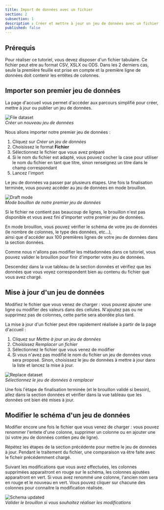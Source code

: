 ```yaml
---
title: Import de données avec un fichier
section: 2
subsection: 1
description : Créer et mettre à jour un jeu de données avec un fichier
published: false
---
```


## Prérequis

Pour réaliser ce tutoriel, vous devez disposer d'un fichier tabulaire. Ce fichier peut etre au format CSV, XSLX ou ODS. Dans les 2 derniers cas, seule la première feuille est prise en compte et la première ligne de données doit contenir les entêtes de colonnes.

## Importer son premier jeu de données

La page d'accueil vous permet d'accéder aux parcours simplifié pour créer, mettre à jour ou publier un jeu de données.

![File dataset](./images/lessons/contrib-01-file-datasets-01.jpg)  
*Créer un nouveau jeu de données*

Nous allons importer notre premier jeu de données :

1. Cliquez sur *Créer un jeu de données*  
2. Choisissez le format **Fichier**  
3. Sélectionnez le fichier que vous avez préparé
4. Si le nom du fichier est adapté, vous pouvez cocher la case pour utiliser le nom du fichier en tant que titre, sinon renseignez un titre dans le champ correspondant
5. Lancez l'import

Le jeu de données va passer par plusieurs étapes. Une fois la finalisation terminée, vous pouvez accéder au jeu de données en mode brouillon.

![Draft mode](./images/lessons/contrib-01-file-datasets-02.jpg)  
*Mode bouillon de notre premier jeu de données*

Si le fichier ne contient pas beaucoup de lignes, le brouillon n'est pas disponible et vous avez fini d'importer votre premier jeu de données.

En mode brouillon, vous pouvez vérifier le schéma de votre jeu de données (le nombre de colonnes, le type des données, etc...),  
ainsi que d'accéder aux 100 premières lignes de votre jeu de données dans la section données.

Comme nous n'allons pas modifier les métadonnées dans ce tutoriel, vous pouvez valider le brouillon pour finir d'importer votre jeu de données.

Descendez dans la vue tableau  de la section données et vérifiez que les données que vous voyez correspondent bien au contenu du fichier que vous avez chargé.


## Mise à jour d'un jeu de données

Modifiez le fichier que vous venez de charger : vous pouvez ajouter une ligne ou modifier des valeurs dans des cellules. N'ajoutez pas ou ne supprimez pas de colonnes, cette partie sera abordée plus tard.

La mise à jour d'un fichier peut être rapidement réalisée à partir de la page d'accueil :

1. Cliquez sur *Mettre à jour un jeu de données*  
2. Choisissez *Remplacer un fichier*  
3. Sélectionnez le fichier que vous venez de modifier
4. Si vous n'avez pas modifié le nom du fichier un jeu de données vous sera proposé. Sinon, choisissez le jeu de données à mettre à jour dans la liste et lancez la mise à jour.

![Replace dataset](./images/lessons/contrib-01-file-datasets-03.jpg)  
*Sélectionnez le jeu de données à remplacer*

Une fois l'étape de finalisation terminée (et le brouillon validé si besoin), allez dans la section données et vérifier dans la vue tableau que les données ont bien été mises à jour.

## Modifier le schéma d'un jeu de données

Modifier encore une fois le fichier que vous venez de charger : vous pouvez renommer l'entete d'une colonne, supprimer un colonne ou en ajouter une (si votre jeu de données contien peu de ligne).

Répétez les étapes de la section précédente pour mettre le jeu de données à jour. Pendant le traitement du fichier, une comparaison va être faite avec le ficheir précédemment chargé.

Suivant les modifications que vous avez effectuées, les colonnes supprimées apparaitront en rouge sur le schéma, les colonnes ajoutées apparaitront en vert. Si vous avez renommé une colonne, l'ancien nom sera en rouge et le nouveau en vert. Vous pouvez cliquer sur chacune des colonnes pour connaitre la modification réalisée.

![Schema updated](./images/lessons/contrib-01-file-datasets-04.jpg)  
*Valider le brouillon si vous souhaitez réaliser les modifications*
